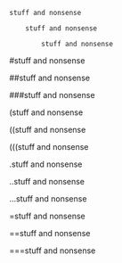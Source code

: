     stuff and nonsense

        stuff and nonsense

            stuff and nonsense



#stuff and nonsense

##stuff and nonsense

###stuff and nonsense



(stuff and nonsense

((stuff and nonsense

(((stuff and nonsense



.stuff and nonsense

..stuff and nonsense

...stuff and nonsense



=stuff and nonsense

==stuff and nonsense

===stuff and nonsense
